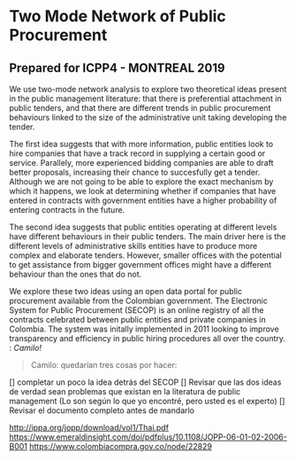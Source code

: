 
Two Mode Network of Public Procurement
======================================

## Prepared for ICPP4 - MONTREAL 2019

We use two-mode network analysis to explore two theoretical ideas present in the public management literature: that there is preferential attachment in public tenders, and that there are different trends in public procurement behaviours linked to the size of the administrative unit taking developing the tender. 

The first idea suggests that with more information, public entities look to hire companies that have a track record in supplying a certain good or service. Parallely, more experienced bidding companies are able to draft better proposals, increasing their chance to succesfully get a tender. Although we are not going to be able to explore the exact mechanism by which it happens, we look at determining whether if companies that have entered in contracts with government entities have a higher probability of entering contracts in the future. 

The second idea suggests that public entities operating at different levels have different behaviours in their public tenders. The main driver here is the different levels of administrative skills entities have to produce more complex and elaborate tenders. However, smaller offices with the potential to get assistance from bigger government offices might have a different behaviour than the ones that do not.

We explore these two ideas using an open data portal for public procurement available from the Colombian government. The Electronic System for Public Procurement (SECOP) is an online registry of all the contracts celebrated between public entities and private companies in Colombia. The system was initally implemented in 2011 looking to improve transparency and efficiency in public hiring procedures all over the country. : *Camilo!*

> Camilo: quedarían tres cosas por hacer:

[] completar un poco la idea detrás del SECOP
[] Revisar que las dos ideas de verdad sean problemas que existan en la literatura de public management (Lo son según lo que yo encontré, pero usted es el experto)
[] Revisar el documento completo antes de mandarlo


http://ippa.org/jopp/download/vol1/Thai.pdf
https://www.emeraldinsight.com/doi/pdfplus/10.1108/JOPP-06-01-02-2006-B001
https://www.colombiacompra.gov.co/node/22829
